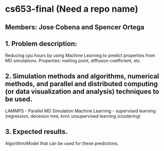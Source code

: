 # cs653-final (Need a repo name)
  
## Members: Jose Cobena and Spencer Ortega
  
## 1. Problem description:
  Reducing cpu hours by using Machine Learning to predict properties from MD simulations.
  Properties: melting point, diffusion coefficient, etc.
## 2. Simulation methods and algorithms, numerical methods, and parallel and distributed computing (or data visualization and analysis) techniques to be used.
  LAMMPS - Parallel MD Simulation
  Machine Learning - supervised learning (regression, decesion tree, knn) unsupervised learning (clustering)
  
## 3. Expected results.
  Algorithm/Model that can be used for these predictions.

